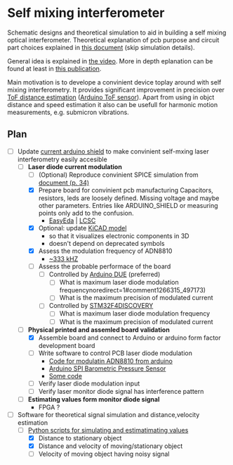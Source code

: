 # Self mixing interferometer
Schematic designs and theoretical simulation to aid in building a self mixing optical interferometer.
Theoretical explanation of pcb purpose and circuit part choices explained in [this document](./documents/Laser_diode_modulation.pdf) (skip simulation details). 

General idea is explained in [the video](https://youtu.be/MUdro-6u2Zg?t=1291). More in depth eplanation can be found at least in [this publication](https://scihub.bban.top/10.1364/AOP.7.000570).

Main motivation is to develope a convinient device toplay around with self mixing interferometry. It provides significant improvement in precision over [ToF distance estimation](https://en.wikipedia.org/wiki/Time-of-flight_camera) ([Arduino ToF sensor](https://osoyoo.com/2019/04/21/arduino-lesson-vl53l0x-time-of-flight-distance-sensor/)). Apart from using in objct distance and speed estimation it also can be usefull for harmonic motion measurements, e.g. submicron vibrations.  

## Plan
- [ ] Update [current arduino shield](./pcb/) to make convinient self-mxing laser interferometry easily accesible
  - [ ] __Laser diode current modulation__
    - [ ] (Optional) Reproduce convinient SPICE simulation from [document (p. 34)](./documents/Laser_diode_modulation.pdf)
    - [x] Prepare board for convinient pcb manufacturing
      Capacitors, resistors, leds are loosely defined. Missing voltage and maybe other parameters. Entries like ARDUINO_SHIELD or measuring points only add to the confusion.  
      - [EasyEda](https://easyeda.com/aleksas_/self-mixing-laser-interferometer) | [LCSC](https://lcsc.com/)
    - [x] Optional: update [KiCAD model](./pcb/)
      - so that it visualizes electronic components in 3D
      - doesn't depend on deprecated symbols
    - [x] Assess the modulation frequency of ADN8810
      - [~333 kHZ](https://electronics.stackexchange.com/questions/497171/adn8810-control-frequency-from-arduino-due/497173?noredirect=1#comment1266315_497173)
    - [ ] Assess the probable performace of the board
      - [ ] Controlled by [Arduino DUE](https://www.arduino.cc/en/Guide/ArduinoDue) (preferred)
        - [ ] What is maximum laser diode modulation frequencynoredirect=1#comment1266315_497173)
        - [ ] What is the maximum precision of modulated current 
      - [ ] Controlled by [STM32F4DISCOVERY](https://www.st.com/en/evaluation-tools/stm32f4discovery.html)
        - [ ] What is maximum laser diode modulation frequency
        - [ ] What is the maximum precision of modulated current     
  - [ ] __Physical printed and assemled board validation__
    - [x] Assemble board and connect to Arduino or arduino form factor development board
    - [ ] Write software to control PCB laser diode modulation
      - [Code for modulatin ADN8810 from arduino](https://github.com/analogdevicesinc/arduino/blob/486ce99954853b3e9f34e81e827f400b49ca4765/Arduino%20Uno%20R3/examples/CN0395_example/ADN8810.cpp#L117-L140)
      - [Arduino SPI Barometric Pressure Sensor](https://www.arduino.cc/en/Tutorial/BarometricPressureSensor)      
      - [Some code](./arduino)
    - [ ] Verify laser diode modulation input
    - [ ] Verify laser monitor diode signal has interference pattern
  - [ ] __Estimating values form monitor diode signal__
    - FPGA ?
- [ ] Software for theoretical signal simulation and distance,velocity estimation
  - [ ] [Python scripts for simulating and estimatimating values](https://gist.github.com/aleksas/e764e93894b7945427d594147ea23370)
    - [x] Distance to stationary object
    - [x] Distance and velocity of moving/stationary object
    - [ ] Velocity of moving object having noisy signal
